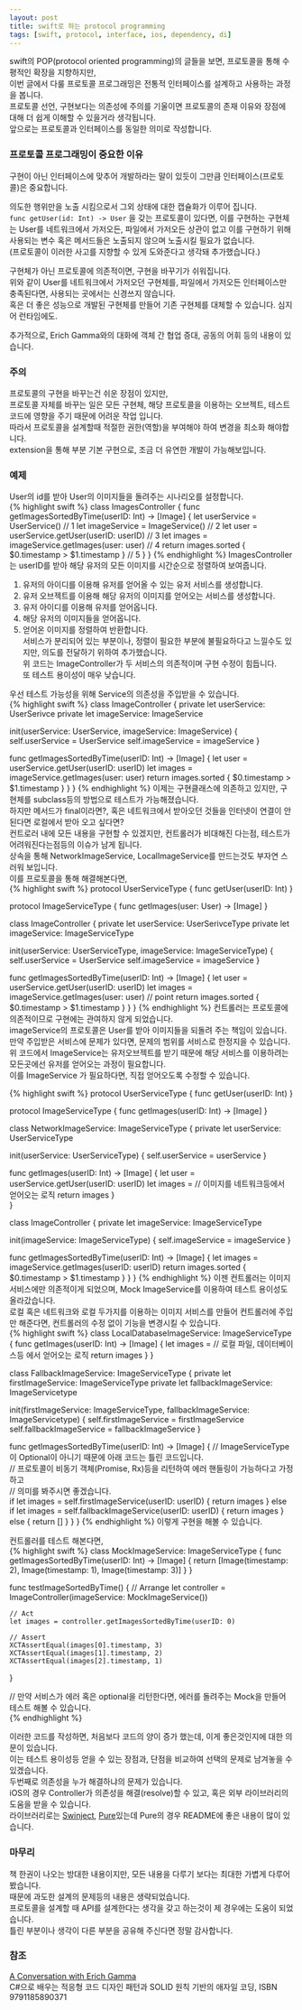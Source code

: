```yaml
---
layout: post
title: swift로 하는 protocol programming
tags: [swift, protocol, interface, ios, dependency, di]
---
```

swift의 POP(protocol oriented programming)의 글들을 보면, 프로토콜을 통해 수평적인 확장을 지향하지만,  
이번 글에서 다룰 프로토콜 프로그래밍은 전통적 인터페이스를 설계하고 사용하는 과정을 봅니다.  
프로토콜 선언, 구현보다는 의존성에 주의를 기울이면 프로토콜의 존재 이유와 장점에 대해 더 쉽게 이해할 수 있을거라 생각됩니다.  
앞으로는 프로토콜과 인터페이스를 동일한 의미로 작성합니다.  

### 프로토콜 프로그래밍이 중요한 이유
구현이 아닌 인터페이스에 맞추어 개발하라는 말이 있듯이 그만큼 인터페이스(프로토콜)은 중요합니다.  
  
의도한 행위만을 노출 시킴으로서 그외 상태에 대한 캡슐화가 이루어 집니다.  
`func getUser(id: Int) -> User` 을 갖는 프로토콜이 있다면, 이를 구현하는 구현체는 User를 네트워크에서 가저오든, 파일에서 가저오든 상관이 없고 이를 구현하기 위해 사용되는 변수 혹은 메서드들은 노출되지 않으며 노출시킬 필요가 없습니다.  
(프로토콜이 이러한 사고를 지향할 수 있게 도와준다고 생각돼 추가했습니다.)  

구현체가 아닌 프로토콜에 의존적이면, 구현을 바꾸기가 쉬워집니다.  
위와 같이 User를 네트워크에서 가저오던 구현체를, 파일에서 가저오든 인터페이스만 충족된다면, 사용되는 곳에서는 신경쓰지 않습니다.  
혹은 더 좋은 성능으로 개발된 구현체를 만들어 기존 구현체를 대체할 수 있습니다. 심지어 런타임에도.  

추가적으로, Erich Gamma와의 대화에 객체 간 협업 증대, 공동의 어휘 등의 내용이 있습니다.  

### 주의
프로토콜의 구현을 바꾸는건 쉬운 장점이 있지만,  
프로토콜 자체를 바꾸는 일은 모든 구현체, 해당 프로토콜을 이용하는 오브젝트, 테스트 코드에 영향을 주기 때문에 어려운 작업 입니다.  
따라서 프로토콜을 설계할때 적절한 권한(역할)을 부여해야 하여 변경을 최소화 해야합니다.  
extension을 통해 부분 기본 구현으로, 조금 더 유연한 개발이 가능해보입니다.  
  
### 예제
User의 id를 받아 User의 이미지들을 돌려주는 시나리오를 설정합니다.    
{% highlight swift %}
class ImagesController {
  func getImagesSortedByTime(userID: Int) -> [Image] {
    let userService = UserService()  // 1
    let imageService = ImageService()  // 2
    let user = userService.getUser(userID: userID)  // 3
    let images = imageService.getImages(user: user)  // 4
    return images.sorted { $0.timestamp > $1.timestamp }  // 5
  }
}
{% endhighlight %}
ImagesController는 userID를 받아 해당 유저의 모든 이미지를 시간순으로 정렬하여 보여줍니다.  
1.  유저의 아이디를 이용해 유저를 얻어올 수 있는 유저 서비스를 생성합니다.  
2.  유저 오브젝트를 이용해 해당 유저의 이미지를 얻어오는 서비스를 생성합니다.  
3.  유저 아이디를 이용해 유저를 얻어옵니다.  
4.  해당 유저의 이미지들을 얻어옵니다.  
5.  얻어온 이미지를 정렬하여 반환합니다.  
서비스가 분리되어 있는 부분이나, 정렬이 필요한 부분에 불필요하다고 느낄수도 있지만, 의도를 전달하기 위하여 추가했습니다.  
위 코드는 ImageController가 두 서비스의 의존적이며 구현 수정이 힘듭니다.  
또 테스트 용이성이 매우 낮습니다.  
  
우선 테스트 가능성을 위해 Service의 의존성을 주입받을 수 있습니다.  
{% highlight swift %}
class ImageController {
  private let userService: UserSerivce
  private let imageService: ImageService
  
  init(userService: UserService, imageService: ImageService) {
    self.userService = UserService
    self.imageService = imageService
  }
  
  func getImagesSortedByTime(userID: Int) -> [Image] {
    let user = userService.getUser(userID: userID)
    let images = imageService.getImages(user: user)
    return images.sorted { $0.timestamp > $1.timestamp }
  }
}
{% endhighlight %}
이제는 구현클래스에 의존하고 있지만, 구현체를 subclass등의 방법으로 테스트가 가능해졌습니다.  
하지만 메서드가 final이라면?, 혹은 네트워크에서 받아오던 것들을 인터넷이 연결이 안된다면 로컬에서 받아 오고 싶다면?  
컨트로러 내에 모든 내용을 구현할 수 있겠지만, 컨트롤러가 비대해진 다는점, 테스트가 어려워진다는점등의 이슈가 남게 됩니다.  
상속을 통해 NetworkImageService, LocalImageService를 만드는것도 부자연 스러워 보입니다.  
이를 프로토콜을 통해 해결해본다면,  
{% highlight swift %}
protocol UserServiceType {
  func getUser(userID: Int)
}

protocol ImageServiceType {
  func getImages(user: User) -> [Image]
}

class ImageController {
  private let userService: UserSerivceType
  private let imageService: ImageServiceType

  init(userService: UserServiceType, imageService: ImageServiceType) {
    self.userService = UserService
    self.imageService = imageService
  }

  func getImagesSortedByTime(userID: Int) -> [Image] {
    let user = userService.getUser(userID: userID)
    let images = imageService.getImages(user: user) // point
    return images.sorted { $0.timestamp > $1.timestamp }
  }
}
{% endhighlight %}
컨트롤러는 프로토콜에 의존적이므로 구현에는 관여하지 않게 되었습니다.  
imageService의 프로토콜은 User를 받아 이미지들을 되돌려 주는 책임이 있습니다.  
만약 주입받은 서비스에 문제가 있다면, 문제의 범위를 서비스로 한정지을 수 있습니다.  
위 코드에서 ImageService는 유저오브젝트를 받기 때문에 해당 서비스를 이용하려는 모든곳에선 유저를 얻어오는 과정이 필요합니다.  
이를 ImageService 가 필요하다면, 직접 얻어오도록 수정할 수 있습니다.  

{% highlight swift %}
protocol UserServiceType {
  func getUser(userID: Int)
}

protocol ImageServiceType {
  func getImages(userID: Int) -> [Image]
}

class NetworkImageService: ImageServiceType {
  private let userService: UserServiceType

  init(userService: UserServiceType) {
    self.userService = userService
  }

  func getImages(userID: Int) -> [Image] {
    let user = userService.getUser(userID: userID)
    let images = // 이미지를 네트워크등에서 얻어오는 로직
    return images
  }  
}

class ImageController {
  private let imageService: ImageServiceType

  init(imageService: ImageServiceType) {
    self.imageService = imageService
  }

  func getImagesSortedByTime(userID: Int) -> [Image] {
    let images = imageService.getImages(userID: userID)
    return images.sorted { $0.timestamp > $1.timestamp }
  }
}
{% endhighlight %}
이젠 컨트롤러는 이미지서비스에만 의존적이게 되었으며, Mock ImageService를 이용하여 테스트 용이성도 올라갔습니다.  
로컬 혹은 네트워크와 로컬 두가지를 이용하는 이미지 서비스를 만들어 컨트롤러에 주입만 해준다면, 컨트롤러의 수정 없이 기능을 변경시킬 수 있습니다.  
{% highlight swift %}
class LocalDatabaseImageService: ImageServiceType {
  func getImages(userID: Int) -> [Image] {
    let images = // 로컬 파일, 데이터베이스등 에서 얻어오는 로직
    return images
  }
}

class FallbackImageService: ImageServiceType {
  private let firstImageService: ImageServiceType
  private let fallbackImageService: ImageServicetype

  init(firstImageService: ImageServiceType, fallbackImageService: ImageServicetype) {
    self.firstImageService = firstImageService
    self.fallbackImageService = fallbackImageService
  }

  func getImagesSortedByTime(userID: Int) -> [Image] {
    // ImageServiceType이 Optional이 아니기 때문에 아래 코드는 틀린 코드입니다.  
    // 프로토콜이 비동기 객체(Promise, Rx)등을 리턴하여 에러 핸들링이 가능하다고 가정하고  
    // 의미를 봐주시면 좋겠습니다.  
    if let images = self.firstImageService(userID: userID) {
        return images
    } else if let images = self.fallbackImageService(userID: userID) {
        return images
    } else {
        return []
    }
  }
}
{% endhighlight %}
이렇게 구현을 해볼 수 있습니다.  
  
컨트롤러를 테스트 해본다면,  
{% highlight swift %}
class MockImageService: ImageServiceType {
  func getImagesSortedByTime(userID: Int) -> [Image] {
    return [Image(timestamp: 2), Image(timestamp: 1), Image(timestamp: 3)]
  }
}

func testImageSortedByTime() {
    // Arrange
    let controller = ImageController(imageService: MockImageService())

    // Act
    let images = controller.getImagesSortedByTime(userID: 0)

    // Assert
    XCTAssertEqual(images[0].timestamp, 3)
    XCTAssertEqual(images[1].timestamp, 2)
    XCTAssertEqual(images[2].timestamp, 1)
}

// 만약 서비스가 에러 혹은 optional을 리턴한다면, 에러를 돌려주는 Mock을 만들어 테스트 해볼 수 있습니다.  
{% endhighlight %}
  
이러한 코드를 작성하면, 처음보다 코드의 양이 증가 했는데, 이게 좋은것인지에 대한 의문이 있습니다.  
이는 테스트 용이성등 얻을 수 있는 장점과, 단점을 비교하여 선택의 문제로 남겨놓을 수 있겠습니다.  
두번째로 의존성을 누가 해결하냐의 문제가 있습니다.  
iOS의 경우 Controller가 의존성을 해결(resolve)할 수 있고, 혹은 외부 라이브러리의 도움을 받을 수 있습니다.  
라이브러리로는 [Swinject](https://github.com/Swinject/Swinject), [Pure](https://github.com/devxoul/Pure)있는데 Pure의 경우 README에 좋은 내용이 많이 있습니다.   

### 마무리
책 한권이 나오는 방대한 내용이지만, 모든 내용을 다루기 보다는 최대한 가볍게 다루어 봤습니다.  
때문에 과도한 설계의 문제등의 내용은 생략되었습니다.  
프로토콜을 설계할 때 API를 설계한다는 생각을 갖고 하는것이 제 경우에는 도움이 되었습니다.  
틀린 부분이나 생각이 다른 부분을 공유해 주신다면 정말 감사합니다.  

### 참조
[A Conversation with Erich Gamma](https://www.artima.com/lejava/articles/designprinciples.html)  
C#으로 배우는 적응형 코드 디자인 패턴과 SOLID 원칙 기반의 애자일 코딩, ISBN 9791185890371
